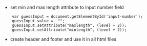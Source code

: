- set min and max length attribute to input number field

```
    var guessInput = document.getElementById('input-number');
    guessInput.value =  "";
    guessInput.setAttribute("maxlength", (level + 2));
    guessInput.setAttribute("minlength", (level + 2));
```

- create header and footer and use it in all html files
